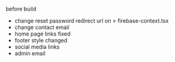 before build
- change reset password redirect url on > firebase-context.tsx 
- change contact email 
- home page links fixed
- footer style changed
- social media links
- admin email
